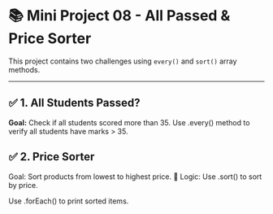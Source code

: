 # 📚 Mini Project 08 - All Passed & Price Sorter

This project contains two challenges using `every()` and `sort()` array methods.

---

## ✅ 1. All Students Passed?

**Goal:** Check if all students scored more than 35.
Use .every() method to verify all students have marks > 35.

## ✅ 2. Price Sorter

Goal: Sort products from lowest to highest price.
🧠 Logic:
Use .sort() to sort by price.

Use .forEach() to print sorted items.
